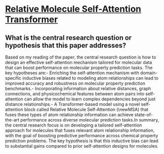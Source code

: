 # [Relative Molecule Self-Attention Transformer](https://arxiv.org/abs/2110.05841v1)

## What is the central research question or hypothesis that this paper addresses?

Based on my reading of the paper, the central research question is how to design an effective self-attention mechanism tailored for molecular data that can boost performance on molecular property prediction tasks. The key hypotheses are:- Enriching the self-attention mechanism with domain-specific inductive biases related to modeling atom relationships can lead to improved accuracy and robustness on molecular property prediction benchmarks.- Incorporating information about relative distances, graph connections, and physicochemical features between atom pairs into self-attention can allow the model to learn complex dependencies beyond just distance relationships.- A Transformer-based model using a novel self-attention block called Relative Molecule Self-Attention (\newMSA) that fuses these types of atom relationship information can achieve state-of-the-art performance across diverse molecular prediction tasks.In summary, the central research focus is on developing a tailored self-attention approach for molecules that fuses relevant atom relationship information, with the goal of boosting predictive performance across chemical property prediction problems. The key hypothesis is that this inductive bias can lead to substantial gains compared to prior self-attention designs for molecules.
